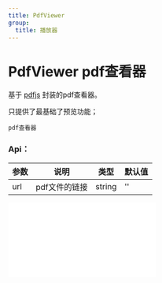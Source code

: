 ```yaml
---
title: PdfViewer
group:
  title: 播放器
---
```


# PdfViewer pdf查看器

基于 <a href="https://github.com/mozilla/pdf.js" target="_blank">pdfjs</a> 封装的pdf查看器。

只提供了最基础了预览功能；

<code src='./PdfViewer/index.tsx'>pdf查看器</code>

### Api：

| 参数            | 说明                                                                                                                                                          | 类型   | 默认值     |
| --------------- | ------------------------------------------------------------------------------------------------------------------------------------------------------------- | ------ | ---------- |
| url           | pdf文件的链接                                                                                                                                                        | string | ''         |

<embed src="../guide.md#L16-L21"></embed>
